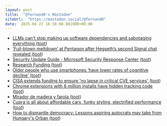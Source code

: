 ```yaml
---
layout: post
title:  "@fernand0's Mastodon"
siteUrl:  "https://mastodon.social/@fernand0"
date:  2025-04-27 16:38:08.081000+00:00
---
```

*  [LLMs can't stop making up software dependencies and sabotaging everything ](https://www.theregister.com/2025/04/12/ai_code_suggestions_sabotage_supply_chain) ([toot](https://mastodon.social/@fernand0/114410906457050044))
*  [‘Full-blown meltdown’ at Pentagon after Hegseth’s second Signal chat revealed ](https://www.theguardian.com/us-news/2025/apr/21/hegseth-second-signal-chat-pentago) ([toot](https://mastodon.social/@fernand0/114410563086477832))
*  [Security Update Guide - Microsoft Security Response Center ](https://msrc.microsoft.com/update-guide/vulnerability/CVE-2025-2120) ([toot](https://mastodon.social/@fernand0/114410314770758976))
*  [Research Funding ](https://www.harvard.edu/research-funding) ([toot](https://mastodon.social/@fernand0/114410237860235139))
*  [Older people who use smartphones ‘have lower rates of cognitive decline’ ](https://www.theguardian.com/science/2025/apr/14/older-people-use-smartphones-lower-rates-cognitive-declin) ([toot](https://mastodon.social/@fernand0/114409932733881709))
*  [CISA extends funding to ensure 'no lapse in critical CVE services' ](https://www.bleepingcomputer.com/news/security/cisa-extends-funding-to-ensure-no-lapse-in-critical-cve-services) ([toot](https://mastodon.social/@fernand0/114409700292400917))
*  [Chrome extensions with 6 million installs have hidden tracking code ](https://www.bleepingcomputer.com/news/security/chrome-extensions-with-6-million-installs-have-hidden-tracking-code) ([toot](https://mastodon.social/@fernand0/114409388985598164))
*  [Mirador de madera y farola ](https://www.flickr.com/photos/fernand0/54447726497) ([toot](https://mastodon.social/@fernand0/114409285927082076))
*  [Cupra is all about affordable cars, funky styling, electrified performance ](https://arstechnica.com/cars/2025/04/spanish-style-vw-tech-cupra-says-its-ready-to-come-to-america) ([toot](https://mastodon.social/@fernand0/114409227086816227))
*  [How to dismantle democracy: Lessons aspiring autocrats may take from Hungary&#39;s Orban  ](https://www.npr.org/2025/04/20/nx-s1-5338596/hungary-viktor-orban-democracy) ([toot](https://mastodon.social/@fernand0/114409032969403965))
